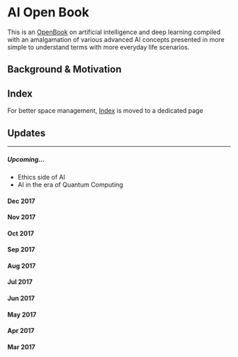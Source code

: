 

# AI Open Book

This is an [OpenBook](OpenBook.md) on artificial intelligence and deep learning compiled with an amalgamation of various advanced AI concepts presented in more simple to understand terms with more everyday life scenarios.

## Background & Motivation

## Index

For better space management, [Index](index.md) is moved to a dedicated page

## Updates
****

##### Upcoming...

- Ethics side of AI
- AI in the era of Quantum Computing

#### Dec 2017

#### Nov 2017

#### Oct 2017

#### Sep 2017

#### Aug 2017

#### Jul 2017

#### Jun 2017

#### May 2017

#### Apr 2017

#### Mar 2017
